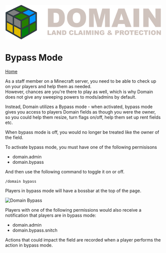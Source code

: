 ![Domain](/images/domain_alt_small.png)

# Bypass Mode

[Home](https://torpkev.github.io/domain_docs)

As a staff member on a Minecraft server, you need to be able to check up on your players and help them as needed.  
However, chances are you're there to play as well, which is why Domain does not give any sweeping powers to mods/admins by default.

Instead, Domain utilizes a Bypass mode - when activated, bypass mode gives you access to players Domain fields as though you were the owner, so you could help them resize, turn flags on/off, help them set up rent fields etc.

When bypass mode is off, you would no longer be treated like the owner of the field.

To activate bypass mode, you must have one of the following permisisons

- domain.admin
- domain.bypass

And then use the following command to toggle it on or off.

    /domain bypass
    
Players in bypass mode will have a bossbar at the top of the page.

![Domain Bypass](https://torpkev.github.io/domain_docs/images/domain_bypass.png)

Players with one of the following permissions would also receive a notification that players are in bypass mode:

- domain.admin
- domain.bypass.snitch

Actions that could impact the field are recorded when a player performs the action in bypass mode.
